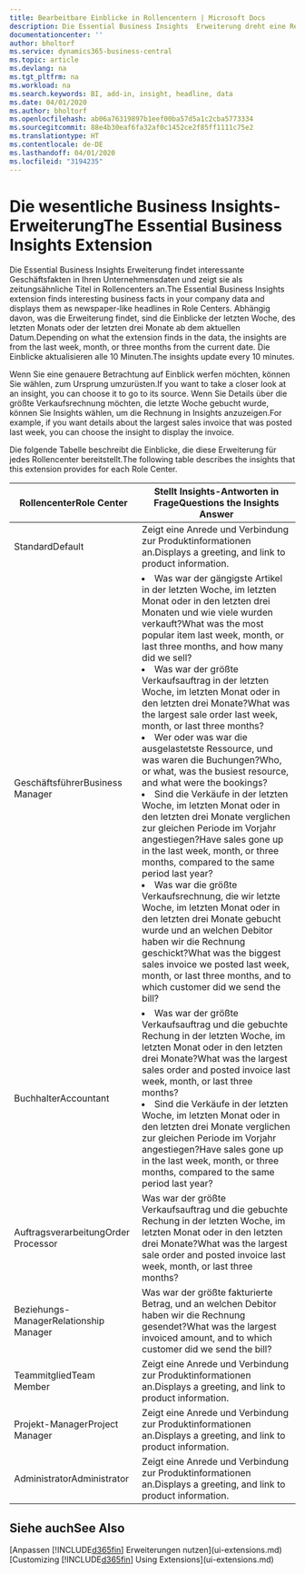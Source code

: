 ```yaml
---
title: Bearbeitbare Einblicke in Rollencentern | Microsoft Docs
description: Die Essential Business Insights  Erweiterung dreht eine Reihe von Geschäftseinblicke in Rollencentern.
documentationcenter: ''
author: bholtorf
ms.service: dynamics365-business-central
ms.topic: article
ms.devlang: na
ms.tgt_pltfrm: na
ms.workload: na
ms.search.keywords: BI, add-in, insight, headline, data
ms.date: 04/01/2020
ms.author: bholtorf
ms.openlocfilehash: ab06a76319897b1eef00ba57d5a1c2cba5773334
ms.sourcegitcommit: 88e4b30eaf6fa32af0c1452ce2f85ff1111c75e2
ms.translationtype: HT
ms.contentlocale: de-DE
ms.lasthandoff: 04/01/2020
ms.locfileid: "3194235"
---
```

# <a name="the-essential-business-insights-extension"></a><span data-ttu-id="a33cf-103">Die wesentliche Business Insights-Erweiterung</span><span class="sxs-lookup"><span data-stu-id="a33cf-103">The Essential Business Insights Extension</span></span>
<span data-ttu-id="a33cf-104">Die Essential Business Insights Erweiterung findet interessante Geschäftsfakten in Ihren Unternehmensdaten und zeigt sie als zeitungsähnliche Titel in Rollencenters an.</span><span class="sxs-lookup"><span data-stu-id="a33cf-104">The Essential Business Insights extension finds interesting business facts in your company data and displays them as newspaper-like headlines in Role Centers.</span></span> <span data-ttu-id="a33cf-105">Abhängig davon, was die Erweiterung findet, sind die Einblicke der letzten Woche, des letzten Monats oder der letzten drei Monate ab dem aktuellen Datum.</span><span class="sxs-lookup"><span data-stu-id="a33cf-105">Depending on what the extension finds in the data, the insights are from the last week, month, or three months from the current date.</span></span> <span data-ttu-id="a33cf-106">Die Einblicke aktualisieren alle 10 Minuten.</span><span class="sxs-lookup"><span data-stu-id="a33cf-106">The insights update every 10 minutes.</span></span>  

<span data-ttu-id="a33cf-107">Wenn Sie eine genauere Betrachtung auf Einblick werfen möchten, können Sie wählen, zum Ursprung  umzurüsten.</span><span class="sxs-lookup"><span data-stu-id="a33cf-107">If you want to take a closer look at an insight, you can choose it to go to its source.</span></span> <span data-ttu-id="a33cf-108">Wenn Sie Details über die größte Verkaufsrechnung möchten, die letzte Woche gebucht wurde, können Sie Insights wählen, um die Rechnung in Insights anzuzeigen.</span><span class="sxs-lookup"><span data-stu-id="a33cf-108">For example, if you want details about the largest sales invoice that was posted last week, you can choose the insight to display the invoice.</span></span>

<span data-ttu-id="a33cf-109">Die folgende Tabelle beschreibt die Einblicke, die diese Erweiterung für jedes Rollencenter bereitstellt.</span><span class="sxs-lookup"><span data-stu-id="a33cf-109">The following table describes the insights that this extension provides for each Role Center.</span></span>

|<span data-ttu-id="a33cf-110">Rollencenter</span><span class="sxs-lookup"><span data-stu-id="a33cf-110">Role Center</span></span>|<span data-ttu-id="a33cf-111">Stellt Insights-Antworten in Frage</span><span class="sxs-lookup"><span data-stu-id="a33cf-111">Questions the Insights Answer</span></span>|
|----|-----|
|<span data-ttu-id="a33cf-112">Standard</span><span class="sxs-lookup"><span data-stu-id="a33cf-112">Default</span></span>|<span data-ttu-id="a33cf-113">Zeigt eine Anrede und Verbindung zur Produktinformationen an.</span><span class="sxs-lookup"><span data-stu-id="a33cf-113">Displays a greeting, and link to product information.</span></span>|
|<span data-ttu-id="a33cf-114">Geschäftsführer</span><span class="sxs-lookup"><span data-stu-id="a33cf-114">Business Manager</span></span>|<li> <span data-ttu-id="a33cf-115">Was war der gängigste Artikel in der letzten Woche, im letzten Monat oder in den letzten drei Monaten und wie viele wurden verkauft?</span><span class="sxs-lookup"><span data-stu-id="a33cf-115">What was the most popular item last week, month, or last three months, and how many did we sell?</span></span><br><li> <span data-ttu-id="a33cf-116">Was war der größte Verkaufsauftrag in der letzten Woche, im letzten Monat oder in den letzten drei Monate?</span><span class="sxs-lookup"><span data-stu-id="a33cf-116">What was the largest sale order last week, month, or last three months?</span></span><br><li> <span data-ttu-id="a33cf-117">Wer oder was war die ausgelastetste Ressource, und was waren die Buchungen?</span><span class="sxs-lookup"><span data-stu-id="a33cf-117">Who, or what, was the busiest resource, and what were the bookings?</span></span><br><li> <span data-ttu-id="a33cf-118">Sind die Verkäufe in der letzten Woche, im letzten Monat oder in den letzten drei Monate verglichen zur gleichen Periode im Vorjahr angestiegen?</span><span class="sxs-lookup"><span data-stu-id="a33cf-118">Have sales gone up in the last week, month, or three months, compared to the same period last year?</span></span><br><li> <span data-ttu-id="a33cf-119">Was war die größte Verkaufsrechnung, die wir letzte Woche, im letzten Monat oder in den letzten drei Monate gebucht wurde und an welchen Debitor haben wir die Rechnung geschickt?</span><span class="sxs-lookup"><span data-stu-id="a33cf-119">What was the biggest sales invoice we posted last week, month, or last three months, and to which customer did we send the bill?</span></span></li> |
|<span data-ttu-id="a33cf-120">Buchhalter</span><span class="sxs-lookup"><span data-stu-id="a33cf-120">Accountant</span></span>|<li> <span data-ttu-id="a33cf-121">Was war der größte Verkaufsauftrag und die gebuchte Rechung in der letzten Woche, im letzten Monat oder in den letzten drei Monate?</span><span class="sxs-lookup"><span data-stu-id="a33cf-121">What was the largest sales order and posted invoice last week, month, or last three months?</span></span><br><li> <span data-ttu-id="a33cf-122">Sind die Verkäufe in der letzten Woche, im letzten Monat oder in den letzten drei Monate verglichen zur gleichen Periode im Vorjahr angestiegen?</span><span class="sxs-lookup"><span data-stu-id="a33cf-122">Have sales gone up in the last week, month, or three months, compared to the same period last year?</span></span> |
|<span data-ttu-id="a33cf-123">Auftragsverarbeitung</span><span class="sxs-lookup"><span data-stu-id="a33cf-123">Order Processor</span></span>| <span data-ttu-id="a33cf-124">Was war der größte Verkaufsauftrag und die gebuchte Rechung in der letzten Woche, im letzten Monat oder in den letzten drei Monate?</span><span class="sxs-lookup"><span data-stu-id="a33cf-124">What was the largest sale order and posted invoice last week, month, or last three months?</span></span>|
|<span data-ttu-id="a33cf-125">Beziehungs-Manager</span><span class="sxs-lookup"><span data-stu-id="a33cf-125">Relationship Manager</span></span>| <span data-ttu-id="a33cf-126">Was war der größte fakturierte Betrag, und an welchen Debitor haben wir die Rechnung gesendet?</span><span class="sxs-lookup"><span data-stu-id="a33cf-126">What was the largest invoiced amount, and to which customer did we send the bill?</span></span>|
|<span data-ttu-id="a33cf-127">Teammitglied</span><span class="sxs-lookup"><span data-stu-id="a33cf-127">Team Member</span></span>| <span data-ttu-id="a33cf-128">Zeigt eine Anrede und Verbindung zur Produktinformationen an.</span><span class="sxs-lookup"><span data-stu-id="a33cf-128">Displays a greeting, and link to product information.</span></span>|
|<span data-ttu-id="a33cf-129">Projekt-Manager</span><span class="sxs-lookup"><span data-stu-id="a33cf-129">Project Manager</span></span>| <span data-ttu-id="a33cf-130">Zeigt eine Anrede und Verbindung zur Produktinformationen an.</span><span class="sxs-lookup"><span data-stu-id="a33cf-130">Displays a greeting, and link to product information.</span></span>|
|<span data-ttu-id="a33cf-131">Administrator</span><span class="sxs-lookup"><span data-stu-id="a33cf-131">Administrator</span></span>| <span data-ttu-id="a33cf-132">Zeigt eine Anrede und Verbindung zur Produktinformationen an.</span><span class="sxs-lookup"><span data-stu-id="a33cf-132">Displays a greeting, and link to product information.</span></span>|

## <a name="see-also"></a><span data-ttu-id="a33cf-133">Siehe auch</span><span class="sxs-lookup"><span data-stu-id="a33cf-133">See Also</span></span>
<span data-ttu-id="a33cf-134">[Anpassen [!INCLUDE[d365fin](includes/d365fin_md.md)] Erweiterungen nutzen](ui-extensions.md)</span><span class="sxs-lookup"><span data-stu-id="a33cf-134">[Customizing [!INCLUDE[d365fin](includes/d365fin_md.md)] Using Extensions](ui-extensions.md)</span></span>

